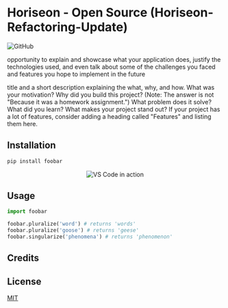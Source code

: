 # Horiseon - Open Source (Horiseon-Refactoring-Update)


![GitHub](https://img.shields.io/github/license/https://github.com/OcampMaria/Horiseon-Refactoring-Update?color=blue&label=GithubPage&style=plastic)

opportunity to explain and showcase what your application does, justify the technologies used, and even talk about some of the challenges you faced and features you hope to implement in the future

title and a short description explaining the what, why, and how.
 What was your motivation? Why did you build this project? (Note: The answer is not "Because it was a homework assignment.") What problem does it solve? What did you learn? What makes your project stand out? If your project has a lot of features, consider adding a heading called "Features" and listing them here.

## Installation
```bash
pip install foobar
```


<p align="center">
  <img alt="VS Code in action" src="https://user-images.githubusercontent.com/1487073/58344409-70473b80-7e0a-11e9-8570-b2efc6f8fa44.png">
</p>


## Usage
```python
import foobar

foobar.pluralize('word') # returns 'words'
foobar.pluralize('goose') # returns 'geese'
foobar.singularize('phenomena') # returns 'phenomenon'
```
## Credits

## License
[MIT](https://choosealicense.com/licenses/mit/)